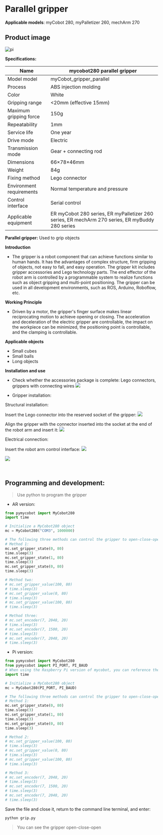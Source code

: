 # Parallel gripper

**Applicable models**: myCobot 280, myPalletizer 260, mechArm 270

## **Product image**

![pi](../../resource\4-SupportAndService\Accessories\grip/p1.png)

**Specifications:**

| Name | mycobot280 parallel gripper |
| ------------ | ------------------------------------------------------------------------------------------ |
| Model model | myCobot_gripper_parallel |
| Process | ABS injection molding |
| Color | White |
| Gripping range | <20mm (effective 15mm) |
| Maximum gripping force | 150g |
| Repeatability | 1mm |
| Service life | One year |
| Drive mode | Electric |
| Transmission mode | Gear + connecting rod |
| Dimensions | 66×78×46mm |
| Weight | 84g |
| Fixing method | Lego connector |
| Environment requirements | Normal temperature and pressure |
| Control interface | Serial control |
| Applicable equipment | ER myCobot 280 series, ER myPalletizer 260 series, ER mechArm 270 series, ER myBuddy 280 series |

**Parallel gripper:** Used to grip objects

**Introduction**

- The gripper is a robot component that can achieve functions similar to human hands. It has the advantages of complex structure, firm gripping of objects, not easy to fall, and easy operation. The gripper kit includes gripper accessories and Lego technology parts. The end effector of the robot arm is controlled by a programmable system to realize functions such as object gripping and multi-point positioning. The gripper can be used in all development environments, such as ROS, Arduino, Roboflow, etc.

**Working Principle**

- Driven by a motor, the gripper's finger surface makes linear reciprocating motion to achieve opening or closing. The acceleration and deceleration of the electric gripper are controllable, the impact on the workpiece can be minimized, the positioning point is controllable, and the clamping is controllable.

**Applicable objects**

- Small cubes
- Small balls
- Long objects

**Installation and use**

- Check whether the accessories package is complete: Lego connectors, grippers with connecting wires
![](../../resource\4-SupportAndService\Accessories\grip/p2.jpg)

- Gripper installation:

Structural installation:

Insert the Lego connector into the reserved socket of the gripper:
![](../../resource\4-SupportAndService\Accessories\grip/p3.jpg)

Align the gripper with the connector inserted into the socket at the end of the robot arm and insert it:
![](../../resource\4-SupportAndService\Accessories\grip/p4.jpg)

Electrical connection:

Insert the robot arm control interface:
![](../../resource\4-SupportAndService\Accessories\grip/p5.png)

![](../../resource\4-SupportAndService\Accessories\grip/p6.jpg)

<br>

## Programming and development:

> Use python to program the gripper

- AR version:

```python
from pymycobot import MyCobot280
import time

# Initialize a MyCobot280 object
mc = MyCobot280("COM3", 1000000)

# The following three methods can control the gripper to open-close-open
# Method 1:
mc.set_gripper_state(0, 80)
time.sleep(3)
mc.set_gripper_state(1, 80)
time.sleep(3)
mc.set_gripper_state(0, 80) 
time.sleep(3) 

# Method two: 
# mc.set_gripper_value(100, 80) 
# time.sleep(3) 
# mc.set_gripper_value(0, 80) 
# time.sleep(3) 
# mc.set_gripper_value(100, 80) 
# time.sleep(3) 

# Method three: 
# mc.set_encoder(7, 2048, 20) 
# time.sleep(3) 
# mc.set_encoder(7, 1500, 20) 
# time.sleep(3) 
# mc.set_encoder(7, 2048, 20) 
# time.sleep(3) 
```

- Pi version: 

```python
from pymycobot import MyCobot280 
from pymycobot import PI_PORT, PI_BAUD 
# When using the Raspberry Pi version of mycobot, you can reference these two variables to initialize MyCobot280
import time

# Initialize a MyCobot280 object
mc = MyCobot280(PI_PORT, PI_BAUD)

# The following three methods can control the gripper to open-close-open
# Method 1:
mc.set_gripper_state(0, 80)
time.sleep(3)
mc.set_gripper_state(1, 80)
time.sleep(3)
mc.set_gripper_state(0, 80)
time.sleep(3)

# Method 2:
# mc.set_gripper_value(100, 80)
# time.sleep(3)
# mc.set_gripper_value(0, 80)
# time.sleep(3)
# mc.set_gripper_value(100, 80)
# time.sleep(3)

# Method 3:
# mc.set_encoder(7, 2048, 20)
# time.sleep(3)
# mc.set_encoder(7, 1500, 20)
# time.sleep(3)
# mc.set_encoder(7, 2048, 20)
# time.sleep(3)

```

Save the file and close it, return to the command line terminal, and enter:

```bash
python grip.py
```

> You can see the gripper open-close-open